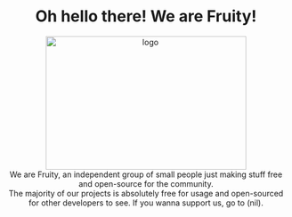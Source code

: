 <html>
<h1 align="center"> Oh hello there! We are Fruity! </h1>
<body>
<p align="center"> 
  <img src="https://github.com/user-attachments/assets/18c41453-57c3-4c5d-9226-c19c4e268969" alt="logo" style="width:360px;height:240px;">
  <br>
  <a> We are Fruity, an independent group of small people just making stuff free and open-source for the community. </a>
  <br>
  <a> The majority of our projects is absolutely free for usage and open-sourced for other developers to see. If you wanna support us, go to (nil). </a>
</p>
</body>

</html>

